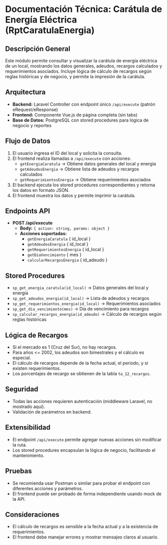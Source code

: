 # Documentación Técnica: Carátula de Energía Eléctrica (RptCaratulaEnergia)

## Descripción General
Este módulo permite consultar y visualizar la carátula de energía eléctrica de un local, mostrando los datos generales, adeudos, recargos calculados y requerimientos asociados. Incluye lógica de cálculo de recargos según reglas históricas y de negocio, y permite la impresión de la carátula.

## Arquitectura
- **Backend:** Laravel Controller con endpoint único `/api/execute` (patrón eRequest/eResponse)
- **Frontend:** Componente Vue.js de página completa (sin tabs)
- **Base de Datos:** PostgreSQL con stored procedures para lógica de negocio y reportes

## Flujo de Datos
1. El usuario ingresa el ID del local y solicita la consulta.
2. El frontend realiza llamadas a `/api/execute` con acciones:
   - `getEnergiaCaratula` → Obtiene datos generales del local y energía
   - `getAdeudosEnergia` → Obtiene lista de adeudos y recargos calculados
   - `getRequerimientosEnergia` → Obtiene requerimientos asociados
3. El backend ejecuta los stored procedures correspondientes y retorna los datos en formato JSON.
4. El frontend muestra los datos y permite imprimir la carátula.

## Endpoints API
- **POST /api/execute**
  - **Body:** `{ action: string, params: object }`
  - **Acciones soportadas:**
    - `getEnergiaCaratula` { id_local }
    - `getAdeudosEnergia` { id_local }
    - `getRequerimientosEnergia` { id_local }
    - `getDiaVencimiento` { mes }
    - `calcularRecargosEnergia` { id_adeudo }

## Stored Procedures
- `sp_get_energia_caratula(id_local)` → Datos generales del local y energía
- `sp_get_adeudos_energia(id_local)` → Lista de adeudos y recargos
- `sp_get_requerimientos_energia(id_local)` → Requerimientos asociados
- `sp_get_dia_vencimiento(mes)` → Día de vencimiento para recargos
- `sp_calcular_recargos_energia(id_adeudo)` → Cálculo de recargos según reglas históricas

## Lógica de Recargos
- Si el mercado es 1 (Cruz del Sur), no hay recargos.
- Para años <= 2002, los adeudos son bimestrales y el cálculo es especial.
- El cálculo de recargos depende de la fecha actual, el periodo, y si existen requerimientos.
- Los porcentajes de recargo se obtienen de la tabla `ta_12_recargos`.

## Seguridad
- Todas las acciones requieren autenticación (middleware Laravel, no mostrado aquí).
- Validación de parámetros en backend.

## Extensibilidad
- El endpoint `/api/execute` permite agregar nuevas acciones sin modificar la ruta.
- Los stored procedures encapsulan la lógica de negocio, facilitando el mantenimiento.

## Pruebas
- Se recomienda usar Postman o similar para probar el endpoint con diferentes acciones y parámetros.
- El frontend puede ser probado de forma independiente usando mock de la API.

## Consideraciones
- El cálculo de recargos es sensible a la fecha actual y a la existencia de requerimientos.
- El frontend debe manejar errores y mostrar mensajes claros al usuario.
